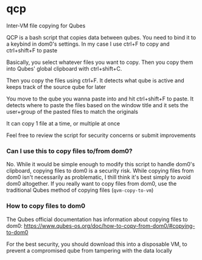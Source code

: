 # qcp
Inter-VM file copying for Qubes

QCP is a bash script that copies data between qubes. You need to bind it to a keybind in dom0's settings. In my case I use ctrl+F to copy and ctrl+shift+F to paste

Basically, you select whatever files you want to copy. Then you copy them into Qubes' global clipboard with ctrl+shift+C.

Then you copy the files using ctrl+F. It detects what qube is active and keeps track of the source qube for later

You move to the qube you wanna paste into and hit ctrl+shift+F to paste. It detects where to paste the files based on the window title and it sets the user+group of the pasted files to match the originals

It can copy 1 file at a time, or multiple at once

Feel free to review the script for security concerns or submit improvements

### Can I use this to copy files to/from dom0?

No. While it would be simple enough to modify this script to handle dom0's clipboard, copying files to dom0 is a security risk. While copying files from dom0 isn't necessarily as problematic, I thill think it's best simply to avoid dom0 altogether. If you really want to copy files from dom0, use the traditional Qubes method of copying files (`qvm-copy-to-vm`)

### How to copy files to dom0

The Qubes official documentation has information about copying files to dom0: https://www.qubes-os.org/doc/how-to-copy-from-dom0/#copying-to-dom0

For the best security, you should download this into a disposable VM, to prevent a compromised qube from tampering with the data locally
